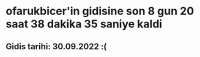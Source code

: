 # ofarukbicer'in gidisine son 8 gun 20 saat 38 dakika 35 saniye kaldi

## Gidis tarihi: 30.09.2022 :(